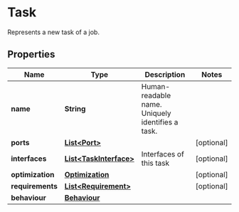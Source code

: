 

# Task

Represents a new task of a job. 
## Properties

Name | Type | Description | Notes
------------ | ------------- | ------------- | -------------
**name** | **String** | Human-readable name. Uniquely identifies a task. | 
**ports** | [**List&lt;Port&gt;**](Port.md) |  |  [optional]
**interfaces** | [**List&lt;TaskInterface&gt;**](TaskInterface.md) | Interfaces of this task |  [optional]
**optimization** | [**Optimization**](Optimization.md) |  |  [optional]
**requirements** | [**List&lt;Requirement&gt;**](Requirement.md) |  |  [optional]
**behaviour** | [**Behaviour**](Behaviour.md) |  | 



